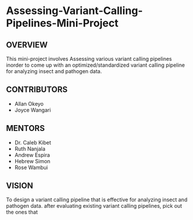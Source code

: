 # Assessing-Variant-Calling-Pipelines-Mini-Project
## OVERVIEW
This mini-project involves Assessing various variant calling pipelines inorder to come up with an optimized/standardized variant calling pipeline for analyzing insect and pathogen data.


## CONTRIBUTORS
- Allan Okeyo
- Joyce Wangari

## MENTORS
- Dr. Caleb Kibet
- Ruth Nanjala
- Andrew Espira
- Hebrew Simon
- Rose Wambui

## VISION
To design a variant calling pipeline that is effective for analyzing insect and pathogen data. after evaluating existing variant calling  pipelines, pick out the ones that
